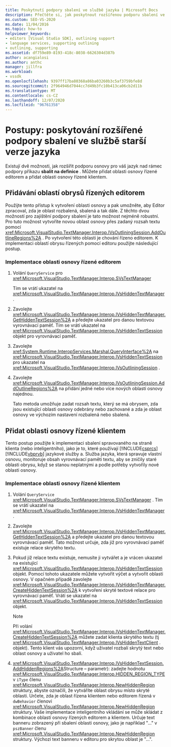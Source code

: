 ```yaml
---
title: Poskytnutí podpory sbalení ve službě jazyka | Microsoft Docs
description: Přečtěte si, jak poskytnout rozšířenou podporu sbalení ve službě starší verze jazyka tím, že přidáváte oblasti osnovy se spravovanými editory a oblasti osnovy řízené klienty.
ms.custom: SEO-VS-2020
ms.date: 11/04/2016
ms.topic: how-to
helpviewer_keywords:
- editors [Visual Studio SDK], outlining support
- language services, supporting outlining
- outlining, supporting
ms.assetid: df759e89-8193-418c-8038-6626304d387b
author: acangialosi
ms.author: anthc
manager: jillfra
ms.workload:
- vssdk
ms.openlocfilehash: 9397ff17ba80368a86ba03260b3c5af3759bfe8d
ms.sourcegitcommit: 2f964946d7044cc7d49b3fc10b413ca06cb2d11b
ms.translationtype: MT
ms.contentlocale: cs-CZ
ms.lasthandoff: 12/07/2020
ms.locfileid: "96761358"
---
```

# <a name="how-to-provide-expanded-outlining-support-in-a-legacy-language-service"></a>Postupy: poskytování rozšířené podpory sbalení ve službě starší verze jazyka
Existují dvě možnosti, jak rozšířit podporu osnovy pro váš jazyk nad rámec podpory příkazu **sbalit na definice** . Můžete přidat oblasti osnovy řízené editorem a přidat oblasti osnovy řízené klientem.

## <a name="adding-editor-controlled-outline-regions"></a>Přidávání oblastí obrysů řízených editorem
 Použijte tento přístup k vytvoření oblasti osnovy a pak umožněte, aby Editor zpracoval, zda je oblast rozbalená, sbalená a tak dále. Z těchto dvou možností pro zajištění podpory sbalení je tato možnost nejméně robustní. Pro tuto možnost vytvoříte novou oblast osnovy přes zadaný rozsah textu pomocí <xref:Microsoft.VisualStudio.TextManager.Interop.IVsOutliningSession.AddOutlineRegions%2A> . Po vytvoření této oblasti je chování řízeno editorem. K implementaci oblastí obrysu řízených pomocí editoru použijte následující postup.

### <a name="to-implement-an-editor-controlled-outline-region"></a>Implementace oblasti osnovy řízené editorem

1. Volání `QueryService` pro <xref:Microsoft.VisualStudio.TextManager.Interop.SVsTextManager>

     Tím se vrátí ukazatel na <xref:Microsoft.VisualStudio.TextManager.Interop.IVsHiddenTextManager> .

2. Zavolejte <xref:Microsoft.VisualStudio.TextManager.Interop.IVsHiddenTextManager.GetHiddenTextSession%2A> a předejte ukazatel pro danou textovou vyrovnávací paměť. Tím se vrátí ukazatel na <xref:Microsoft.VisualStudio.TextManager.Interop.IVsHiddenTextSession> objekt pro vyrovnávací paměť.

3. Zavolejte <xref:System.Runtime.InteropServices.Marshal.QueryInterface%2A> na <xref:Microsoft.VisualStudio.TextManager.Interop.IVsHiddenTextSession> pro ukazatel na <xref:Microsoft.VisualStudio.TextManager.Interop.IVsOutliningSession> .

4. Zavolejte <xref:Microsoft.VisualStudio.TextManager.Interop.IVsOutliningSession.AddOutlineRegions%2A> na přidání jedné nebo více nových oblastí osnovy najednou.

     Tato metoda umožňuje zadat rozsah textu, který se má obrysem, zda jsou existující oblasti osnovy odebrány nebo zachované a zda je oblast osnovy ve výchozím nastavení rozbalená nebo sbalená.

## <a name="add-client-controlled-outline-regions"></a>Přidat oblasti osnovy řízené klientem
 Tento postup použijte k implementaci sbalení spravovaného na straně klienta (nebo inteligentního), jako je to, které používají [!INCLUDE[csprcs](../../data-tools/includes/csprcs_md.md)] [!INCLUDE[vbprvb](../../code-quality/includes/vbprvb_md.md)] jazykové služby a. Služba jazyka, která spravuje vlastní osnovu, monitoruje obsah vyrovnávací paměti textu, aby se zničily staré oblasti obrysu, když se stanou neplatnými a podle potřeby vytvořily nové oblasti osnovy.

### <a name="to-implement-a-client-controlled-outline-region"></a>Implementace oblasti osnovy řízené klientem

1. Volání `QueryService` <xref:Microsoft.VisualStudio.TextManager.Interop.SVsTextManager> . Tím se vrátí ukazatel na <xref:Microsoft.VisualStudio.TextManager.Interop.IVsHiddenTextManager> .

2. Zavolejte <xref:Microsoft.VisualStudio.TextManager.Interop.IVsHiddenTextManager.GetHiddenTextSession%2A> a předejte ukazatel pro danou textovou vyrovnávací paměť. Tato možnost určuje, zda již pro vyrovnávací paměť existuje relace skrytého textu.

3. Pokud již relace textu existuje, nemusíte ji vytvářet a je vrácen ukazatel na existující <xref:Microsoft.VisualStudio.TextManager.Interop.IVsHiddenTextSession> objekt. Pomocí tohoto ukazatele můžete vytvořit výčet a vytvořit oblasti osnovy. V opačném případě zavolejte <xref:Microsoft.VisualStudio.TextManager.Interop.IVsHiddenTextManager.CreateHiddenTextSession%2A> k vytvoření skryté textové relace pro vyrovnávací paměť. Vrátí se ukazatel na <xref:Microsoft.VisualStudio.TextManager.Interop.IVsHiddenTextSession> objekt.

    > [!NOTE]
    > Při volání <xref:Microsoft.VisualStudio.TextManager.Interop.IVsHiddenTextManager.CreateHiddenTextSession%2A> můžete zadat klienta skrytého textu (tj <xref:Microsoft.VisualStudio.TextManager.Interop.IVsHiddenTextClient> . objekt). Tento klient vás upozorní, když uživatel rozbalí skrytý text nebo oblast osnovy a uživatel ho sbalí.

4. <xref:Microsoft.VisualStudio.TextManager.Interop.IVsHiddenTextSession.AddHiddenRegions%2A>Structure – parametr): zadejte hodnotu <xref:Microsoft.VisualStudio.TextManager.Interop.HIDDEN_REGION_TYPE> v `iType` členu <xref:Microsoft.VisualStudio.TextManager.Interop.NewHiddenRegion> struktury, abyste označili, že vytváříte oblast obrysu místo skryté oblasti. Určete, zda je oblast řízena klientem nebo editorem řízená v `dwBehavior` členovi <xref:Microsoft.VisualStudio.TextManager.Interop.NewHiddenRegion> struktury. Vaše implementace inteligentního vkládání se může skládat z kombinace oblastí osnovy řízených editorem a klientem. Určuje text banneru zobrazený při sbalení oblasti osnovy, jako je například "..." v `pszBanner` členu <xref:Microsoft.VisualStudio.TextManager.Interop.NewHiddenRegion> struktury. Výchozí text banneru v editoru pro skrytou oblast je "...".
